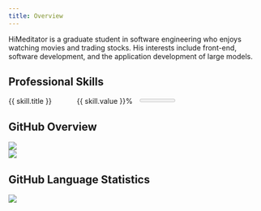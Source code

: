 ```yaml
---
title: Overview
---
```


<script setup>
import { useData } from 'vitepress'
const { isDark } = useData()

const skills = [
    { title: 'HTML', value: 90, state:'high' },
    { title: 'CSS', value: 75, state:'high' },
    { title: 'JavaScript', value: 70, state:'high' },
    { title: 'TypeScript', value: 80, state:'high' },
    { title: 'Vue', value: 70, state:'high' },
    { title: 'Electron', value: 60, state:'medium' },
    { title: 'Node.js', value: 60, state:'medium' },
    { title: 'Python', value: 70, state:'high' },
    { title: 'C++', value: 50, state:'medium' },
    { title: 'Java', value: 40, state:'medium' },
    { title: 'English', value: 75, state:'high' },
    { title: 'Japanese', value: 25, state:'low' },
]
</script>

HiMeditator is a graduate student in software engineering who enjoys watching movies and trading stocks. His interests include front-end, software development, and the application development of large models.

## Professional Skills

<div class="skills">
    <div v-for="skill in skills" :class="['skill', skill.state]">
        <div class="skill-title">
            <span>{{ skill.title }}</span><span>{{ skill.value }}%</span>
        </div>
        <meter min="0" max="100" optimum="100" high="70" low="40" :value="skill.value"></meter>
    </div>
</div>

## GitHub Overview

<div v-if="isDark">
    <img src="https://github-readme-stats.vercel.app/api?username=HiMeditator&show_icons=true&theme=dark" />
</div>
<div v-else>
    <img src="https://github-readme-stats.vercel.app/api?username=HiMeditator&show_icons=true" />
</div>

## GitHub Language Statistics

<img src="https://github-readme-stats.vercel.app/api/top-langs/?username=HiMeditator&layout=compact" />



<style scoped>
.skills {
    columns: 2;
}
.skill {
    border-radius: 5px;
    padding: 5px 15px;
    margin-top: 16px;
    width: 90%;
    margin-left: 5%;
}
.skill:first-child {
    margin-top: 0;
}
.skill span{
    font-size: 0.8em;
}
.skill-title {
    width: 100%;
    display: flex;
    justify-content: space-between;
}
.skill meter {
    width: 100%;
}
.high {
    background:  #95de6418;
}
.high:hover {
    background:  #52c41a24;
}
.medium {
    background:  #ffd66618;
}
.medium:hover {
    background:  #faad1424;
}
.low {
    background:  #ff787518;
}
.low:hover {
    background:  #ff4d4f24;
}
</style>
